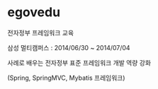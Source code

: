 egovedu
=======

전자정부 프레임워크 교육

삼성 멀티캠퍼스 : 2014/06/30 ~ 2014/07/04



사례로 배우는 전자정부 표준 프레임워크 개발 역량 강화

(Spring, SpringMVC, Mybatis 프레임워크)
